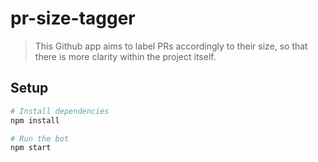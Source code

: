 # pr-size-tagger

> This Github app aims to label PRs accordingly to their size, so that there is more clarity within the project itself.

## Setup

```sh
# Install dependencies
npm install

# Run the bot
npm start
```
